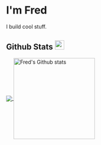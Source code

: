 <h1>I'm Fred</h1>   

I build cool stuff.

## Github Stats <img src="https://media.giphy.com/media/cj87CxfRtrUifF3Ryk/giphy.gif" width="25px">
<a href="https://github.com/fredcalgit">
  
  <img align="center" src="https://github-readme-stats.vercel.app/api/top-langs/?username=fredcalgit&show_icons=true&theme=dark&langs_count=8&count_private=true&card_width=280&hide=javascript,css,scss,html"/>
 
</a>
<a href="https://github.com/fredcalgit">
 <img align="center" src="https://github-readme-stats.vercel.app/api?username=fredcalgit&count_private=true&hide=stars&show_icons=true&theme=dark&line_height=27"  alt="Fred's Github stats" height="220px" />
</a>



